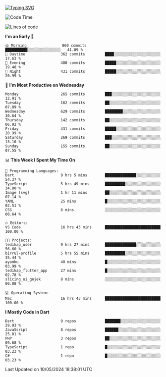 
<a href="https://git.io/typing-svg"><img src="https://readme-typing-svg.demolab.com?font=Source+Code+Pro&pause=1000&random=false&width=435&lines=Hey+%F0%9F%A5%B6+iam+Yaskraz" alt="Typing SVG" /></a>
<!--START_SECTION:waka-->
![Code Time](http://img.shields.io/badge/Code%20Time-264%20hrs-blue)

![Lines of code](https://img.shields.io/badge/From%20Hello%20World%20I%27ve%20Written-760.4%20thousand%20lines%20of%20code-blue)

**I'm an Early 🐤** 

```text
🌞 Morning                860 commits         ██████████░░░░░░░░░░░░░░░   41.89 % 
🌆 Daytime                362 commits         ████░░░░░░░░░░░░░░░░░░░░░   17.63 % 
🌃 Evening                400 commits         █████░░░░░░░░░░░░░░░░░░░░   19.48 % 
🌙 Night                  431 commits         █████░░░░░░░░░░░░░░░░░░░░   20.99 % 
```
📅 **I'm Most Productive on Wednesday** 

```text
Monday                   265 commits         ███░░░░░░░░░░░░░░░░░░░░░░   12.91 % 
Tuesday                  162 commits         ██░░░░░░░░░░░░░░░░░░░░░░░   07.89 % 
Wednesday                629 commits         ████████░░░░░░░░░░░░░░░░░   30.64 % 
Thursday                 142 commits         ██░░░░░░░░░░░░░░░░░░░░░░░   06.92 % 
Friday                   431 commits         █████░░░░░░░░░░░░░░░░░░░░   20.99 % 
Saturday                 269 commits         ███░░░░░░░░░░░░░░░░░░░░░░   13.10 % 
Sunday                   155 commits         ██░░░░░░░░░░░░░░░░░░░░░░░   07.55 % 
```


📊 **This Week I Spent My Time On** 

```text
💬 Programming Languages: 
Dart                     9 hrs 5 mins        ██████████████░░░░░░░░░░░   54.37 % 
TypeScript               5 hrs 49 mins       █████████░░░░░░░░░░░░░░░░   34.80 % 
Image (svg)              1 hr 11 mins        ██░░░░░░░░░░░░░░░░░░░░░░░   07.14 % 
YAML                     25 mins             █░░░░░░░░░░░░░░░░░░░░░░░░   02.51 % 
CSS                      6 mins              ░░░░░░░░░░░░░░░░░░░░░░░░░   00.64 % 

🔥 Editors: 
VS Code                  16 hrs 43 mins      █████████████████████████   100.00 % 

🐱‍💻 Projects: 
tedikap_user             9 hrs 27 mins       ██████████████░░░░░░░░░░░   56.60 % 
birrul-profile           5 hrs 55 mins       █████████░░░░░░░░░░░░░░░░   35.44 % 
ayamku                   40 mins             █░░░░░░░░░░░░░░░░░░░░░░░░   03.99 % 
tedikap_flutter_app      27 mins             █░░░░░░░░░░░░░░░░░░░░░░░░   02.78 % 
slicing_ui_gojek         8 mins              ░░░░░░░░░░░░░░░░░░░░░░░░░   00.88 % 

💻 Operating System: 
Mac                      16 hrs 43 mins      █████████████████████████   100.00 % 
```

**I Mostly Code in Dart** 

```text
Dart                     9 repos             ███████░░░░░░░░░░░░░░░░░░   29.03 % 
JavaScript               8 repos             ██████░░░░░░░░░░░░░░░░░░░   25.81 % 
PHP                      3 repos             ██░░░░░░░░░░░░░░░░░░░░░░░   09.68 % 
TypeScript               1 repo              █░░░░░░░░░░░░░░░░░░░░░░░░   03.23 % 
C#                       1 repo              █░░░░░░░░░░░░░░░░░░░░░░░░   03.23 % 
```




 Last Updated on 10/05/2024 18:38:01 UTC
<!--END_SECTION:waka-->

